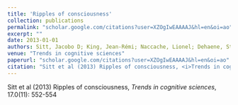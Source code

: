 ```yaml
---
title: 'Ripples of consciousness'
collection: publications
permalink: "scholar.google.com/citations?user=XZOgIwEAAAAJ&hl=en&oi=ao"
excerpt: ""
date: 2013-01-01
authors: Sitt, Jacobo D; King, Jean-Rémi; Naccache, Lionel; Dehaene, Stanislas; 
venue: "Trends in cognitive sciences"
paperurl: "scholar.google.com/citations?user=XZOgIwEAAAAJ&hl=en&oi=ao"
citation: "Sitt et al (2013) Ripples of consciousness, <i>Trends in cognitive sciences</i>, 17.0(11): 552-554"
---
```

Sitt et al (2013) Ripples of consciousness, <i>Trends in cognitive sciences</i>, 17.0(11): 552-554

